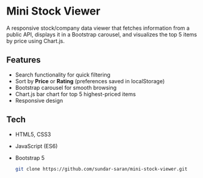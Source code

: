 # Mini Stock Viewer

A responsive stock/company data viewer that fetches information from a public API, displays it in a Bootstrap carousel, and visualizes the top 5 items by price using Chart.js.

## Features
- Search functionality for quick filtering
- Sort by **Price** or **Rating** (preferences saved in localStorage)
- Bootstrap carousel for smooth browsing
- Chart.js bar chart for top 5 highest-priced items
- Responsive design

## Tech
- HTML5, CSS3
- JavaScript (ES6)
- Bootstrap 5

   ```bash
   git clone https://github.com/sundar-saran/mini-stock-viewer.git
